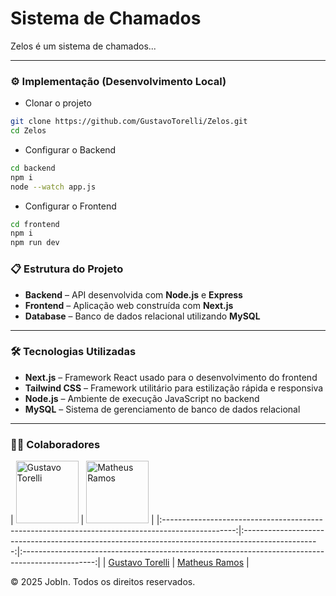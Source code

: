 # Sistema de Chamados

Zelos é um sistema de chamados...

---

### ⚙️ Implementação (Desenvolvimento Local)

- Clonar o projeto

```bash
git clone https://github.com/GustavoTorelli/Zelos.git
cd Zelos
```

- Configurar o Backend

```bash
cd backend
npm i
node --watch app.js
```

- Configurar o Frontend

```bash
cd frontend
npm i
npm run dev
```

### 📋 Estrutura do Projeto

- **Backend** – API desenvolvida com **Node.js** e **Express**  
- **Frontend** – Aplicação web construída com **Next.js**  
- **Database** – Banco de dados relacional utilizando **MySQL**

---

### 🛠️ Tecnologias Utilizadas

- **Next.js** – Framework React usado para o desenvolvimento do frontend  
- **Tailwind CSS** – Framework utilitário para estilização rápida e responsiva  
- **Node.js** – Ambiente de execução JavaScript no backend  
- **MySQL** – Sistema de gerenciamento de banco de dados relacional  

---

### 🐱‍👤 Colaboradores
| <img src="https://github.com/gustavotorelli.png" width="100" height="100" alt="Gustavo Torelli" /> | <img src="https://github.com/Matheusrike.png" width="100" height="100" alt="Matheus Ramos" /> |
|:------------------------------------------------------------------------------------------------:|:-------------------------------------------------------------------------------------------------:|:------------------------------------------------------------------------------------------------:|
|        [Gustavo Torelli](https://github.com/gustavotorelli)        |        [Matheus Ramos](https://github.com/Matheusrike)          |

© 2025 JobIn. Todos os direitos reservados.

